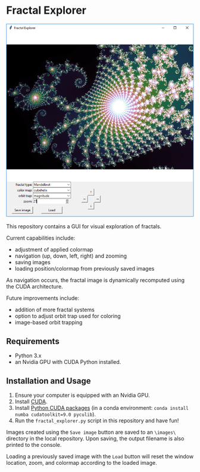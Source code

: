 # Fractal Explorer

![](example.png)

This repository contains a GUI for visual exploration of fractals.

Current capabilities include:

- adjustment of applied colormap
- navigation (up, down, left, right) and zooming
- saving images
- loading position/colormap from previously saved images

As navigation occurs, the fractal image is dynamically recomputed using the CUDA architecture.

Future improvements include:

- addition of more fractal systems
- option to adjust orbit trap used for coloring
- image-based orbit trapping

## Requirements

- Python 3.x
- an Nvidia GPU with CUDA Python installed. 

## Installation and Usage
1. Ensure your computer is equipped with an Nvidia GPU.
2. Install [CUDA](https://developer.nvidia.com/cuda-toolkit).
3. Install [Python CUDA packages](https://developer.nvidia.com/how-to-cuda-python) (in a conda environment: `conda install numba cudatoolkit=9.0 pyculib`).
4. Run the `fractal_explorer.py` script in this repository and have fun!

Images created using the `Save image` button are saved to an `\images\` directory in the local repository. Upon saving, the output filename is also printed to the console. 

Loading a previously saved image with the `Load` button will reset the window location, zoom, and colormap according to the loaded image.
